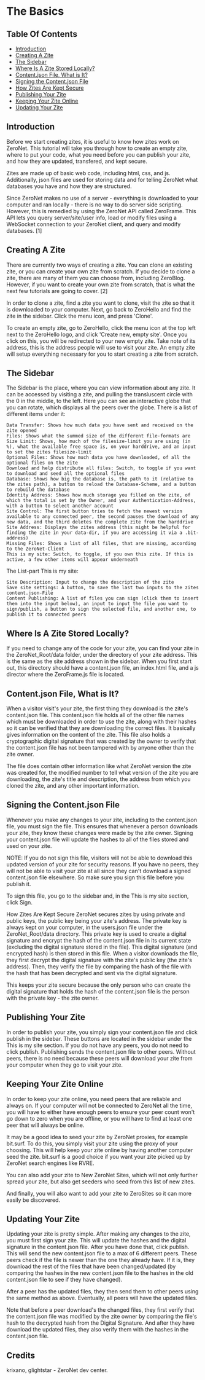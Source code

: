 # The Basics

## Table Of Contents
* [Introduction](#introduction)
* [Creating A Zite](#zite)
* [The Sidebar](#sidebar)
* [Where Is A Zite Stored Locally?](#zite_stored)
* [Content.json File, What is It?](#content_whatis)
* [Signing the Content.json File](#content_file)
* [How Zites Are Kept Secure](#zite_sec)
* [Publishing Your Zite](#zite_publish)
* [Keeping Your Zite Online](#zite_online)
* [Updating Your Zite](#update_zite)

## Introduction
Before we start creating zites, it is useful to know how zites work on ZeroNet. This tutorial will take you through how to create an empty zite, where to put your code, what you need before you can publish your zite, and how they are updated, transfered, and kept secure.

Zites are made up of basic web code, including html, css, and js. Additionally, json files are used for storing data and for telling ZeroNet what databases you have and how they are structured.

Since ZeroNet makes no use of a server - everything is downloaded to your computer and ran locally - there is no way to do server side scripting. However, this is remedied by using the ZeroNet API called ZeroFrame. This API lets you query server/site/user info, load or modify files using a WebSocket connection to your ZeroNet client, and query and modify databases. [1]

## Creating A Zite
There are currently two ways of creating a zite. You can clone an existing zite, or you can create your own zite from scratch. If you decide to clone a zite, there are many of them you can choose from, including ZeroBlog. However, if you want to create your own zite from scratch, that is what the next few tutorials are going to cover. [2]

In order to clone a zite, find a zite you want to clone, visit the zite so that it is downloaded to your computer. Next, go back to ZeroHello and find the zite in the sidebar. Click the menu icon, and press 'Clone'.

To create an empty zite, go to ZeroHello, click the menu icon at the top left next to the ZeroHello logo, and click 'Create new, empty site'. Once you click on this, you will be redirected to your new empty zite. Take note of its address, this is the address people will use to visit your zite. An empty zite will setup everything necessary for you to start creating a zite from scratch.

## The Sidebar
The Sidebar is the place, where you can view information about any zite. It can be accessed by visiting a zite, and pulling the transluscent circle with the 0 in the middle, to the left. Here you can see an interactive globe that you can rotate, which displays all the peers over the globe. There is a list of different items under it:

``` Peers: Shows to how many peers you are connected, how many there are to which you can connect, how many use Onion, and the total amount of peers
Data Transfer: Shows how much data you have sent and received on the zite opened
Files: Shows what the summed size of the different file-formats are
Size Limit: Shows, how much of the filesize-limit you are using (in %), what the available free space is, on your harddrive, and an input to set the zites filesize-limit
Optional Files: Shows how much data you have downloaded, of all the optional files on the zite
Download and help distribute all files: Switch, to toggle if you want to download and seed all the optional files
Database: Shows how big the database is, the path to it (relative to the zites path), a button to reload the Database-Scheme, and a button to rebuild the database
Identity Address: Shows how much storage you filled on the zite, of which the total is set by the Owner, and your Authentication-Address, with a button to select another account
Site Control: The first button tries to fetch the newest version available to any connected peer, the second pauses the download of any new data, and the third deletes the complete zite from the harddrive
Site Address: Displays the zites address (this might be helpful for finding the zite in your data-dir, if you are accessing it via a .bit-address)
Missing Files: Shows a list of all files, that are missing, according to the ZeroNet-Client
This is my site: Switch, to toggle, if you own this zite. If this is active, a few other items will appear underneath
```

The List-part This is my site:

``` Site Title: Input to change the title of the zite
Site Description: Input to change the description of the zite
Save site settings: A button, to save the last two inputs to the zites content.json-File
Content Publishing: A list of files you can sign (click them to insert them into the input below), an input to input the file you want to sign/publish, a button to sign the selected file, and another one, to publish it to connected peers
```

## Where Is A Zite Stored Locally?
If you need to change any of the code for your zite, you can find your zite in the ZeroNet_Root/data folder, under the directory of your zite address. This is the same as the site address shown in the sidebar. When you first start out, this directory should have a content.json file, an index.html file, and a js director where the ZeroFrame.js file is located.

## Content.json File, What is It?
When a visitor visit's your zite, the first thing they download is the zite's content.json file. This content.json file holds all of the other file names which must be downloaded in order to use the zite, along with their hashes so it can be verified that they are downloading the correct files. It basically gives information on the content of the zite. This file also holds a cryptographic digital signature that was created by the owner to verify that the content.json file has not been tampered with by anyone other than the zite owner.

The file does contain other information like what ZeroNet version the zite was created for, the modified number to tell what version of the zite you are downloading, the zite's title and description, the address from which you cloned the zite, and any other important information.

## Signing the Content.json File
Whenever you make any changes to your zite, including to the content.json file, you must sign the file. This ensures that whenever a person downloads your zite, they know these changes were made by the zite owner. Signing your content.json file will update the hashes to all of the files stored and used on your zite.

NOTE: If you do not sign this file, visitors will not be able to download this updated version of your zite for security reasons. If you have no peers, they will not be able to visit your zite at all since they can't download a signed content.json file elsewhere.
So make sure you sign this file before you publish it.

To sign this file, you go to the sidebar and, in the This is my site section, click Sign.

How Zites Are Kept Secure
ZeroNet secures zites by using private and public keys, the public key being your zite's address. The private key is always kept on your computer, in the users.json file under the ZeroNet_Root/data directory. This private key is used to create a digital signature and encrypt the hash of the content.json file in its current state (excluding the digital signature stored in the file). This digital signature (and encrypted hash) is then stored in this file. When a visitor downloads the file, they first decrypt the digital signature with the zite's public key (the zite's address). Then, they verify the file by comparing the hash of the file with the hash that has been decrypted and sent via the digital signature.

This keeps your zite secure because the only person who can create the digital signature that holds the hash of the content.json file is the person with the private key - the zite owner.

## Publishing Your Zite
In order to publish your zite, you simply sign your content.json file and click publish in the sidebar. These buttons are located in the sidebar under the This is my site section. If you do not have any peers, you do not need to click publish. Publishing sends the content.json file to other peers. Without peers, there is no need because these peers will download your zite from your computer when they go to visit your zite.

## Keeping Your Zite Online
In order to keep your zite online, you need peers that are reliable and always on. If your computer will not be connected to ZeroNet all the time, you will have to either have enough peers to ensure your peer count won't go down to zero when you are offline, or you will have to find at least one peer that will always be online.

It may be a good idea to seed your zite by ZeroNet proxies, for example bit.surf. To do this, you simply visit your zite using the proxy of your choosing. This will help keep your zite online by having another computer seed the zite. bit.surf is a good choice if you want your zite picked up by ZeroNet search engines like RVRE.

You can also add your zite to New ZeroNet Sites, which will not only further spread your zite, but also get seeders who seed from this list of new zites.

And finally, you will also want to add your zite to ZeroSites so it can more easily be discovered.

## Updating Your Zite
Updating your zite is pretty simple. After making any changes to the zite, you must first sign your zite. This will update the hashes and the digital signature in the content.json file. After you have done that, click publish. This will send the new content.json file to a max of 6 different peers. These peers check if the file is newer than the one they already have. If it is, they download the rest of the files that have been changed/updated (by comparing the hashes in the new content.json file to the hashes in the old content.json file to see if they have changed).

After a peer has the updated files, they then send them to other peers using the same method as above. Eventually, all peers will have the updated files.

Note that before a peer download's the changed files, they first verify that the content.json file was modified by the zite owner by comparing the file's hash to the decrypted hash from the Digital Signature. And after they have download the updated files, they also verify them with the hashes in the content.json file.

## Credits

krixano, glightstar - ZeroNet dev center.
